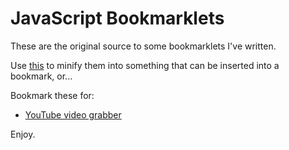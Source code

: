 # JavaScript Bookmarklets

These are the original source to some bookmarklets I've written.

Use [this](http://compressorrater.thruhere.net/) to minify them into something that can be inserted into a bookmark, or...

Bookmark these for:
* [YouTube video grabber](javascript:(function(){var%20g,b,f,e,a,d,c,h;String.prototype.between=function(l,i){var%20k,j;k=this.split(l);if(k.length<2){return%20false}j=k[1].split(i);if(j.length<2){return%20false}return%20j[0]};g=document.evaluate("//span[@id='eow-title']/attribute::title",document,null,XPathResult.STRING_TYPE,null).stringValue;if(!g){return}b=document.getElementsByTagName("embed")[0].getAttribute("flashvars").between("&fmt_url_map=","&");if(!b){return}f=decodeURIComponent(b).split(",");e=0;a=false;for(h=0;h<f.length;h++){d=f[h].split("|");c=parseInt(d[0],10);if(isNaN(c)||c<=e){continue}e=c;a=d[1]}if(!a){return}window.location=a+"&title="+encodeURIComponent(g);return}());)

Enjoy.